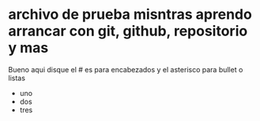 # archivo de prueba misntras aprendo arrancar con git, github, repositorio y mas

Bueno aqui disque el # es para encabezados
y el asterisco para bullet o listas

* uno
* dos
* tres

